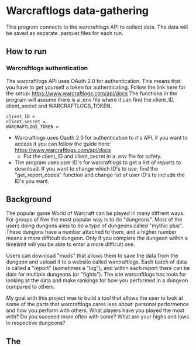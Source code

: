 # Warcraftlogs data-gathering

This program connects to the warcraftlogs API to collect data. The data will be saved as separate .parquet files for each run.

## How to run

### Warcraftlogs authentication
The warcraftlogs API uses OAuth 2.0 for authentication. This means that you have to get yourself a token for authenticating.
Follow the link here for the setup: https://www.warcraftlogs.com/api/docs
The functions in the program will assume there is a .env file where it can find the client_ID, client_secret and WARCRAFTLOGS_TOKEN.
```
client_ID =
client_secret = 
WARCRAFTLOGS_TOKEN =
````


* Warcraftlogs uses Oauth 2.0 for authentication to it's API, if you want to access it you can follow the guide here: https://www.warcraftlogs.com/api/docs
    * Put the client_ID and client_secret in a .env file for safety.
* The program uses user ID's for warcraftlogs to get a list of reports to download. If you want to change which ID's to use, find the "get_report_codes" function and change list of user ID's to include the ID's you want. 


## Background
The popular game World of Warcraft can be played in many diffrent ways. For groups of five the most popular way is to do "dungeons". 
Most of the users doing dungons aims to do a type of dungeons called "mythic plus". These dungons have a number attached to them, and a higher number means a more difficult dungeon. Only if you complete the dungeon within a timelimit will you be able to enter a more difficult one. 

Users can download "mods" that allows them to save the data from the dungeon and upload it to a website called warcraftlogs. 
Each batch of data is called a "report" (sometimes a "log"), and within each report there can be data for multiple dungeons (or "fights").
The site warcraftlogs has tools for looking at the data and make rankings for how you performed in a dungeon compared to others. 

My goal with this project was to build a tool that allows the user to look at some of the parts that warcraftlogs cares less about: personal performence and how you perform with others. What players have you played the most with? Do you succeed more often with some? What are your highs and lows in respective dungeons?


## The 
